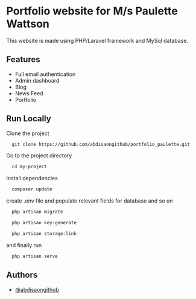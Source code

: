 
# Portfolio website for M/s Paulette Wattson

This website is made using PHP/Laravel framework and MySql database.

## Features

- Full email authentication
- Admin dashboard
- Blog
- News Feed
- Portfolio

## Run Locally

Clone the project

```bash
  git clone https://github.com/abdisaongithub/portfolio_paulette.git
```

Go to the project directory

```bash
  cd my-project
```

Install dependencies

```bash
  composer update
```

create .env file and populate relevant fields for database and so on

```bash
  php artisan migrate
```

```bash
  php artisan key:generate
```

```bash
  php artisan storage:link
```

and finally run 

```bash
  php artisan serve
```
## Authors

- [@abdisaongithub](https://www.github.com/abdisaongithub)
